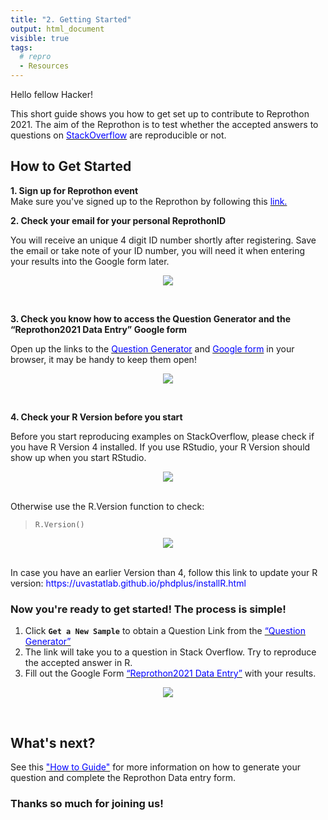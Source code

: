 ```yaml
---
title: "2. Getting Started"
output: html_document
visible: true
tags:
  # repro
  - Resources
---
```




Hello fellow Hacker!

This short guide shows you how to get set up to contribute to Reprothon 2021.
The aim of the Reprothon is to test whether the accepted answers to questions on [<span style="color: blue">StackOverflow</span>](https://stackoverflow.com/) are reproducible or not.


## How to Get Started

**1. Sign up for Reprothon event**  
Make sure you've signed up to the Reprothon by following this [<span style="color: blue">link.</span>](https://docs.google.com/forms/d/e/1FAIpQLScnZ58LT9lgCHWgHK0JFD-1CPEOyZPcWdCM3VBxDdnXDgQ_AA/viewform)

**2. Check your email for your personal ReprothonID**  

You will receive an unique 4 digit ID number shortly after registering. Save the email or take note of your ID number, you will need it when entering your results into the Google form later.

<p align=center>
<img src="../images/confused_cat1.jpg" style="max-width:100%;">
</p>
<br>

**3. Check you know how to access the Question Generator and the “Reprothon2021 Data Entry” Google form**  

Open up the links to the [<span style="color: blue">Question Generator</span>](https://shiny.abdn.ac.uk/biostat/Reprothon/) and [<span style="color: blue">Google form</span>](https://docs.google.com/forms/d/e/1FAIpQLScnkiWlEgSmdAfwQjN-AvkqPmjAMi-D947jAr2YcABiEMYU9g/viewform) in your browser, it may be handy to keep them open!

<p align=center>
<img src="../images/confused_cat1.jpg" style="max-width:100%;">
</p>
<br>

**4. Check your R Version before you start**  

Before you start reproducing examples on StackOverflow, please check if you have R Version 4 installed.
If you use RStudio, your R Version should show up when you start RStudio.

<p align=center>
<img src="../images/R_version1.png" style="max-width:100%;">
</p>
<br>
Otherwise use the R.Version function to check:

> `R.Version()`

<p align=center>
<img src="../images/R_version2.png" style="max-width:100%;">
</p>
<br>
In case you have an earlier Version than 4, follow this link to update your R version: <span style="color: blue">https://uvastatlab.github.io/phdplus/installR.html</span>


### Now you're ready to get started! The process is simple!

1. Click **`Get a New Sample`** to obtain a Question Link from the [<span style="color: blue">“Question Generator”</span>](https://shiny.abdn.ac.uk/biostat/Reprothon/)
2. The link will take you to a question in Stack Overflow. Try to reproduce the accepted answer in R.
3. Fill out the Google Form [<span style="color: blue">“Reprothon2021 Data Entry”</span>](https://docs.google.com/forms/d/e/1FAIpQLScnkiWlEgSmdAfwQjN-AvkqPmjAMi-D947jAr2YcABiEMYU9g/viewform) with your results.

<p align=center>
<img src="../images/workflow.png" style="max-width:150%;">
</p>
<br>

## What's next?

See this [<span style="color: blue">"How to Guide"</span>](https://aberdeenstudygroup.github.io/studyGroup/Reprothon2021/Misc_resources/Tutorial_Reprothon2021/>) for more information on how to generate your question and complete the Reprothon Data entry form.

### Thanks so much for joining us!
